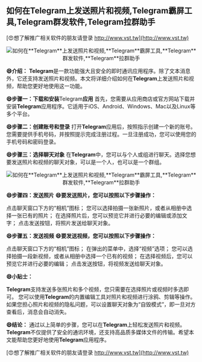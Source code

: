 ## **如何在**Telegram**上发送照片和视频,**Telegram**霸屏工具,**Telegram**群发软件,**Telegram**拉群助手**

[😍想了解推广相关软件的朋友请登录 http://www.vst.tw](http://www.vst.tw)

 <center><img src="https://vst.tw/MP4/tuiguang/png/4.png" alt="如何在**Telegram**上发送照片和视频,**Telegram**霸屏工具,**Telegram**群发软件,**Telegram**拉群助手"></center>

**😄介绍：**
**Telegram**是一款功能强大且安全的即时通讯应用程序。除了文本消息外，它还支持发送照片和视频。本文将详细介绍如何在**Telegram**上发送照片和视频，帮助您更好地使用这一功能。

**😄步骤一：下载和安装**Telegram**应用**
首先，您需要从应用商店或官方网站下载并安装**Telegram**应用程序。它适用于iOS、Android、Windows、Mac以及Linux等多个平台。

**😄步骤二：创建账号和登录**
打开**Telegram**应用后，按照指示创建一个新的账号。您需要提供手机号码，并按照提示完成注册过程。一旦注册成功，您可以使用您的手机号码和密码登录。

**😄步骤三：选择聊天对象**
在**Telegram**中，您可以与个人或组进行聊天。选择您想要发送照片和视频的聊天对象，可以是一个人，也可以是一个群组。

 <center><img src="https://vst.tw/MP4/tuiguang/png/2.png" alt="如何在**Telegram**上发送照片和视频,**Telegram**霸屏工具,**Telegram**群发软件,**Telegram**拉群助手"></center>

**😄步骤四：发送照片**
**😄要发送照片，您可以按照以下步骤操作：**

点击聊天窗口下方的“相机”图标；
您可以选择拍摄一张新照片，或者从相册中选择一张已有的照片；
在选择照片后，您可以预览它并进行必要的编辑或添加文字；
点击发送按钮，将照片发送给聊天对象。

**😄步骤五：发送视频**
**😄要发送视频，您可以按照以下步骤操作：**

点击聊天窗口下方的“相机”图标；
在弹出的菜单中，选择“视频”选项；
您可以选择拍摄一段新视频，或者从相册中选择一个已有的视频；
在选择视频后，您可以预览它并进行必要的编辑；
点击发送按钮，将视频发送给聊天对象。

**😄小贴士：**

**Telegram**支持发送多张照片和多个视频，您只需要在选择照片或视频时多选即可。
您可以使用**Telegram**的内置编辑工具对照片和视频进行涂鸦、剪辑等操作。
如果您担心照片和视频的隐私问题，可以设置聊天对象为“自毁模式”，即一旦对方查看后，消息会自动消失。

**😄结论：**
通过以上简单的步骤，您可以在**Telegram**上轻松发送照片和视频。**Telegram**不仅提供了安全的通讯环境，还支持高品质多媒体文件的传输。希望本文能帮助您更好地使用**Telegram**应用程序。

[😍想了解推广相关软件的朋友请登录 http://www.vst.tw](http://www.vst.tw)



